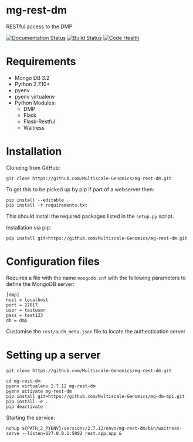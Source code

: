 # mg-rest-dm
RESTful access to the DMP

[![Documentation Status](https://readthedocs.org/projects/mg-rest-dm/badge/?version=latest)](http://mg-rest-dm.readthedocs.org/en/latest/) [![Build Status](https://travis-ci.org/Multiscale-Genomics/mg-rest-dm.svg?branch=master)](https://travis-ci.org/Multiscale-Genomics/mg-rest-dm) [![Code Health](https://landscape.io/github/Multiscale-Genomics/mg-rest-dm/master/landscape.svg?style=flat)](https://landscape.io/github/Multiscale-Genomics/mg-rest-dm/master)

# Requirements
- Mongo DB 3.2
- Python 2.7.10+
- pyenv
- pyenv virtualenv
- Python Modules:
  - DMP
  - Flask
  - Flask-Restful
  - Waitress

# Installation
Cloneing from GitHub:
```
git clone https://github.com/Multiscale-Genomics/mg-rest-dm.git
```
To get this to be picked up by pip if part of a webserver then:
```
pip install --editable .
pip install -r requirements.txt
```
This should install the required packages listed in the `setup.py` script.


Installation via pip:
```
pip install git+https://github.com/Multiscale-Genomics/mg-rest-dm.git
```

# Configuration files
Requires a file with the name `mongodb.cnf` with the following parameters to define the MongoDB server:
```
[dmp]
host = localhost
port = 27017
user = testuser
pass = test123
db = dmp
```

Customise the `rest/auth_meta.json` file to locate the authentication server

# Setting up a server
```
git clone https://github.com/Multiscale-Genomics/mg-rest-dm.git

cd mg-rest-dm
pyenv virtualenv 2.7.12 mg-rest-dm
pyenv activate mg-rest-dm
pip install git+https://github.com/Multiscale-Genomics/mg-dm-api.git
pip install -e .
pip deactivate
```
Starting the service:
```
nohup ${PATH_2_PYENV}/versions/2.7.12/envs/mg-rest-dm/bin/waitress-serve --listen=127.0.0.1:5002 rest.app:app &
```
